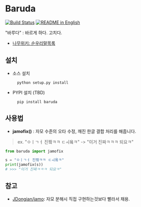 # Baruda
[![Build Status](
  https://travis-ci.com/naubull2/Baruda.svg?branch=master 
)](https://travis-ci.com/naubull2/Baruda)
[![README in English](
  https://img.shields.io/badge/readme-english-blue.svg?style=flat
)](README.md)

"바루다" : 바르게 하다. 고치다.
 - [나무위키: 순우리말목록](https://namu.wiki/w/%EC%88%9C%EC%9A%B0%EB%A6%AC%EB%A7%90/%EB%AA%A9%EB%A1%9D)

## 설치

- 소스 설치

  ```
	python setup.py install
  ```

- PYPI 설치 (TBD)

  ```
	pip install baruda
  ```

## 사용법

- **jamofix()** : 자모 수준의 오타 수정, 깨진 한글 결합 처리를 해줍니다.
> ex. "ㅇㅣㄱㅓ 진짴ㅋㅋ ㄷㅚ욬ㅋ" -> "이거 진짜ㅋㅋㅋ 되요ㅋ"

```python
from baruda import jamofix

s = "ㅇㅣㄱㅓ 진짴ㅋㅋ ㄷㅚ욬ㅋ"
print(jamofix(s))
# >>> "이거 진짜ㅋㅋㅋ 되요ㅋ"
```

## 참고

- [JDongian/jamo](https://github.com/JDongian/python-jamo): 자모 분해시 직접 구현하는것보다 빨라서 채용.
